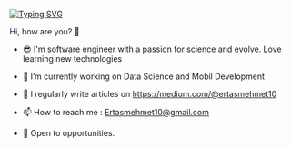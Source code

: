 [![Typing SVG](https://readme-typing-svg.demolab.com?font=Fira+Code&weight=300&size=25&duration=2000&pause=1000&width=500&height=77&lines=I'm+Mehmet+Ertas;Jr.Software+Engineer+%F0%9F%A7%91%E2%80%8D%F0%9F%92%BB)](https://git.io/typing-svg)

Hi, how are you? 👋

* 😎 I'm software engineer with a passion for science and evolve. Love learning new technologies 

* 🌱 I’m currently working on Data Science and Mobil Development

* 📝 I regularly write articles on https://medium.com/@ertasmehmet10






* 📫 How to reach me : Ertasmehmet10@gmail.com 

* 👯 Open to opportunities.






